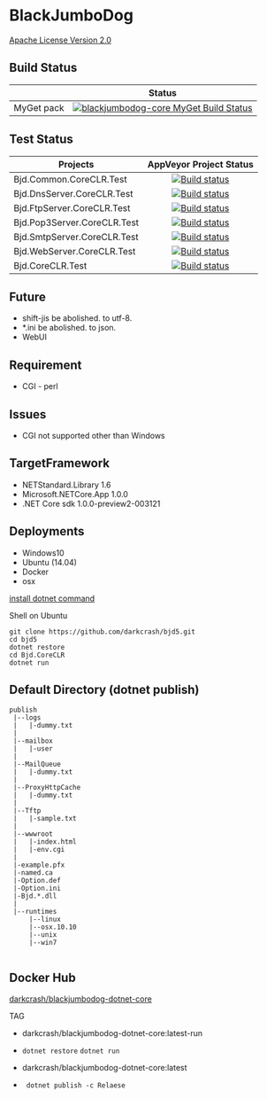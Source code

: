 BlackJumboDog
=============

[Apache License Version 2.0](LICENSE)

## Build Status

|   | Status |
|---|:-----:|
|MyGet pack|[![blackjumbodog-core MyGet Build Status](https://www.myget.org/BuildSource/Badge/blackjumbodog-core?identifier=d28a64e2-3864-4cb0-b9b5-cf1a83cc77e8)](https://www.myget.org/)|

## Test Status

| Projects | AppVeyor Project Status |
|---|:-----:|
|Bjd.Common.CoreCLR.Test    |[![Build status](https://ci.appveyor.com/api/projects/status/p8i96er4tg3j8fbd?svg=true)](https://ci.appveyor.com/project/darkcrash/bjd5)|
|Bjd.DnsServer.CoreCLR.Test |[![Build status](https://ci.appveyor.com/api/projects/status/xwv7m92c86qb3c85?svg=true)](https://ci.appveyor.com/project/darkcrash/bjd5-3cwig)|
|Bjd.FtpServer.CoreCLR.Test |[![Build status](https://ci.appveyor.com/api/projects/status/k10ucsh59xtyx7t9?svg=true)](https://ci.appveyor.com/project/darkcrash/bjd5-5pd0r)|
|Bjd.Pop3Server.CoreCLR.Test|[![Build status](https://ci.appveyor.com/api/projects/status/t0250q5wge4xuikt?svg=true)](https://ci.appveyor.com/project/darkcrash/bjd5-hpn2n)|
|Bjd.SmtpServer.CoreCLR.Test|[![Build status](https://ci.appveyor.com/api/projects/status/hv9pu705wpb5l7ri?svg=true)](https://ci.appveyor.com/project/darkcrash/bjd5-qqab7)|
|Bjd.WebServer.CoreCLR.Test |[![Build status](https://ci.appveyor.com/api/projects/status/8769awquopw95l59?svg=true)](https://ci.appveyor.com/project/darkcrash/bjd5-qhoq4)|
|Bjd.CoreCLR.Test           |[![Build status](https://ci.appveyor.com/api/projects/status/by5u3anq3g2gjb05?svg=true)](https://ci.appveyor.com/project/darkcrash/bjd5-p6o91)|

## Future
* shift-jis be abolished. to utf-8.
* *.ini be abolished. to json.
* WebUI

## Requirement

* CGI - perl 


## Issues

* CGI not supported other than Windows


## TargetFramework
* NETStandard.Library 1.6
* Microsoft.NETCore.App 1.0.0
* .NET Core sdk 1.0.0-preview2-003121

## Deployments
* Windows10
* Ubuntu (14.04)
* Docker
* osx


[install dotnet command](https://www.microsoft.com/net/core)

Shell on Ubuntu
```Bash:
git clone https://github.com/darkcrash/bjd5.git
cd bjd5
dotnet restore
cd Bjd.CoreCLR
dotnet run
```

## Default Directory (dotnet publish)
```
publish
 |--logs
 |   |-dummy.txt
 |
 |--mailbox
 |   |-user
 |
 |--MailQueue
 |   |-dummy.txt
 |
 |--ProxyHttpCache
 |   |-dummy.txt
 |
 |--Tftp
 |   |-sample.txt
 |
 |--wwwroot
 |   |-index.html
 |   |-env.cgi
 |
 |-example.pfx
 |-named.ca
 |-Option.def
 |-Option.ini
 |-Bjd.*.dll
 |
 |--runtimes
     |--linux
     |--osx.10.10
     |--unix
     |--win7


```

## Docker Hub

[darkcrash/blackjumbodog-dotnet-core](https://hub.docker.com/r/darkcrash/blackjumbodog-dotnet-core/)


TAG

* darkcrash/blackjumbodog-dotnet-core:latest-run
 * ` dotnet restore ` ` dotnet run `

* darkcrash/blackjumbodog-dotnet-core:latest
 * ` dotnet publish -c Relaese`


